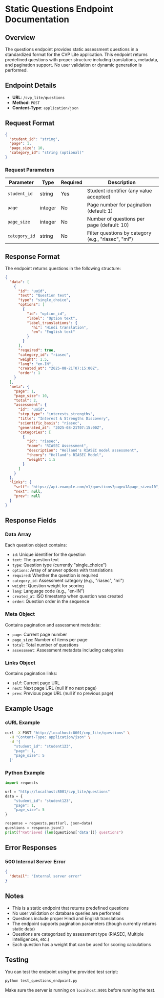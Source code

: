 # Static Questions Endpoint Documentation

## Overview

The questions endpoint provides static assessment questions in a standardized format for the CVP Lite application. This endpoint returns predefined questions with proper structure including translations, metadata, and pagination support. No user validation or dynamic generation is performed.

## Endpoint Details

- **URL**: `/cvp_lite/questions`
- **Method**: `POST`
- **Content-Type**: `application/json`

## Request Format

```json
{
  "student_id": "string",
  "page": 1,
  "page_size": 10,
  "category_id": "string (optional)"
}
```

### Request Parameters

| Parameter     | Type    | Required | Description                                         |
| ------------- | ------- | -------- | --------------------------------------------------- |
| `student_id`  | string  | Yes      | Student identifier (any value accepted)             |
| `page`        | integer | No       | Page number for pagination (default: 1)             |
| `page_size`   | integer | No       | Number of questions per page (default: 10)          |
| `category_id` | string  | No       | Filter questions by category (e.g., "riasec", "mi") |

## Response Format

The endpoint returns questions in the following structure:

```json
{
  "data": [
    {
      "id": "uuid",
      "text": "Question text",
      "type": "single_choice",
      "options": [
        {
          "id": "option_id",
          "label": "Option text",
          "label_translations": {
            "hi": "Hindi translation",
            "en": "English text"
          }
        }
      ],
      "required": true,
      "category_id": "riasec",
      "weight": 1.5,
      "lang": "en-IN",
      "created_at": "2025-08-21T07:15:00Z",
      "order": 1
    }
  ],
  "meta": {
    "page": 1,
    "page_size": 10,
    "total": 2,
    "assessment": {
      "id": "uuid",
      "step_type": "interests_strengths",
      "title": "Interest & Strengths Discovery",
      "scientific_basis": "riasec",
      "generated_at": "2025-08-21T07:15:00Z",
      "categories": [
        {
          "id": "riasec",
          "name": "RIASEC Assessment",
          "description": "Holland's RIASEC model assessment",
          "theory": "Holland's RIASEC Model",
          "weight": 1.5
        }
      ]
    }
  },
  "links": {
    "self": "https://api.example.com/v1/questions?page=1&page_size=10",
    "next": null,
    "prev": null
  }
}
```

## Response Fields

### Data Array

Each question object contains:

- `id`: Unique identifier for the question
- `text`: The question text
- `type`: Question type (currently "single_choice")
- `options`: Array of answer options with translations
- `required`: Whether the question is required
- `category_id`: Assessment category (e.g., "riasec", "mi")
- `weight`: Question weight for scoring
- `lang`: Language code (e.g., "en-IN")
- `created_at`: ISO timestamp when question was created
- `order`: Question order in the sequence

### Meta Object

Contains pagination and assessment metadata:

- `page`: Current page number
- `page_size`: Number of items per page
- `total`: Total number of questions
- `assessment`: Assessment metadata including categories

### Links Object

Contains pagination links:

- `self`: Current page URL
- `next`: Next page URL (null if no next page)
- `prev`: Previous page URL (null if no previous page)

## Example Usage

### cURL Example

```bash
curl -X POST "http://localhost:8001/cvp_lite/questions" \
  -H "Content-Type: application/json" \
  -d '{
    "student_id": "student123",
    "page": 1,
    "page_size": 5
  }'
```

### Python Example

```python
import requests

url = "http://localhost:8001/cvp_lite/questions"
data = {
    "student_id": "student123",
    "page": 1,
    "page_size": 5
}

response = requests.post(url, json=data)
questions = response.json()
print(f"Retrieved {len(questions['data'])} questions")
```

## Error Responses

### 500 Internal Server Error

```json
{
  "detail": "Internal server error"
}
```

## Notes

- This is a static endpoint that returns predefined questions
- No user validation or database queries are performed
- Questions include proper Hindi and English translations
- The endpoint supports pagination parameters (though currently returns static data)
- Questions are categorized by assessment type (RIASEC, Multiple Intelligences, etc.)
- Each question has a weight that can be used for scoring calculations

## Testing

You can test the endpoint using the provided test script:

```bash
python test_questions_endpoint.py
```

Make sure the server is running on `localhost:8001` before running the test.
